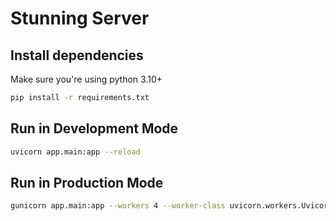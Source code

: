 # Stunning Server

## Install dependencies

Make sure you're using python 3.10+

```bash
pip install -r requirements.txt
```

## Run in Development Mode

```bash
uvicorn app.main:app --reload
```

## Run in Production Mode

```bash
gunicorn app.main:app --workers 4 --worker-class uvicorn.workers.UvicornWorker --bind 0.0.0.0:80
```
